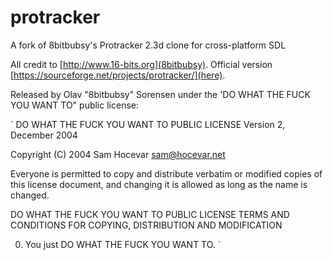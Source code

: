# protracker
A fork of 8bitbubsy's Protracker 2.3d clone for cross-platform SDL

All credit to [http://www.16-bits.org](8bitbubsy). Official version [https://sourceforge.net/projects/protracker/](here).

Released by Olav "8bitbubsy" Sorensen under the 'DO WHAT THE FUCK YOU WANT TO" public license:

`
DO WHAT THE FUCK YOU WANT TO PUBLIC LICENSE
Version 2, December 2004

Copyright (C) 2004 Sam Hocevar <sam@hocevar.net>

Everyone is permitted to copy and distribute verbatim or modified
copies of this license document, and changing it is allowed as long
as the name is changed.

DO WHAT THE FUCK YOU WANT TO PUBLIC LICENSE
TERMS AND CONDITIONS FOR COPYING, DISTRIBUTION AND MODIFICATION

0. You just DO WHAT THE FUCK YOU WANT TO.
`